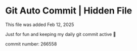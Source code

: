 # Git Auto Commit | Hidden File

This file was added Feb 12, 2025

Just for fun and keeping my daily git commit active 🤪

commit number: 266558
